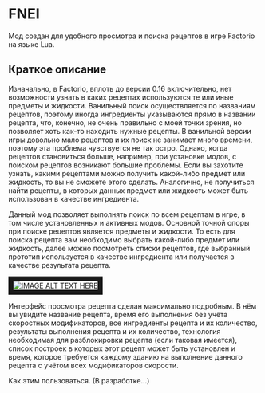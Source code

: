 # FNEI

Мод создан для удобного просмотра и поиска рецептов в игре Factorio на языке Lua.

## Краткое описание

Изначально, в Factorio, вплоть до версии 0.16 включительно, нет возможности узнать в каких рецептах используются те или иные предметы и жидкости. Ванильный поиск осуществляется по названиям рецептов, поэтому иногда ингредиенты указываются прямо в названии рецепта, что, конечно, не очень правильно с моей точки зрения, но позволяет хоть как-то находить нужные рецепты. В ванильной версии игры довольно мало рецептов и их поиск не занимает много времени, поэтому эта проблема чувствуется не так остро. Однако, когда рецептов становиться больше, например, при установке модов, с поиском рецептов возникают большие проблемы. Если вы захотите узнать, какими рецептами можно получить какой-либо предмет или жидкость, то вы не сможете этого сделать. Аналогично, не получиться найти рецепты, в которых данных предмет или жидкость может быть использован в качестве ингредиента.

Данный мод позволяет выполнять поиск по всем рецептам в игре, в том числе установленных и активных модов. Основной точной опоры при поиске рецептов является предметы и жидкости. То есть для поиска рецепта вам необходимо выбрать какой-либо предмет или жидкость, далее можно посмотреть списки рецептов, где выбранный прототип используется в качестве ингредиента или получается в качестве результата рецепта. 

<img src="https://pp.userapi.com/c849432/v849432825/ad7b4/pfOp9f7HWlI.jpg" 
alt="IMAGE ALT TEXT HERE" border="10" />

Интерфейс просмотра рецепта сделан максимально подробным. В нём вы увидите название рецепта, время его выполнения без учёта скоростных модификаторов, все ингредиенты рецепта и их количество, результаты выполнения рецепта и их количество, технология необходимая для разблокировки рецепта (если таковая имеется), список построек в которых этот рецепт может быть установлен и время, которое требуется каждому зданию на выполнение данного рецепта с учётом всех модификаторов скорости. 


Как этим пользоваться. (В разработке...)

